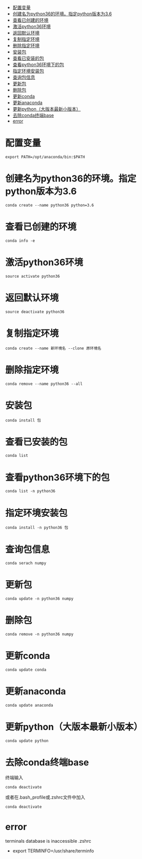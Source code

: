 <!-- TOC -->

- [配置变量](#%E9%85%8D%E7%BD%AE%E5%8F%98%E9%87%8F)
- [创建名为python36的环境。指定python版本为3.6](#%E5%88%9B%E5%BB%BA%E5%90%8D%E4%B8%BApython36%E7%9A%84%E7%8E%AF%E5%A2%83%E6%8C%87%E5%AE%9Apython%E7%89%88%E6%9C%AC%E4%B8%BA36)
- [查看已创建的环境](#%E6%9F%A5%E7%9C%8B%E5%B7%B2%E5%88%9B%E5%BB%BA%E7%9A%84%E7%8E%AF%E5%A2%83)
- [激活python36环境](#%E6%BF%80%E6%B4%BBpython36%E7%8E%AF%E5%A2%83)
- [返回默认环境](#%E8%BF%94%E5%9B%9E%E9%BB%98%E8%AE%A4%E7%8E%AF%E5%A2%83)
- [复制指定环境](#%E5%A4%8D%E5%88%B6%E6%8C%87%E5%AE%9A%E7%8E%AF%E5%A2%83)
- [删除指定环境](#%E5%88%A0%E9%99%A4%E6%8C%87%E5%AE%9A%E7%8E%AF%E5%A2%83)
- [安装包](#%E5%AE%89%E8%A3%85%E5%8C%85)
- [查看已安装的包](#%E6%9F%A5%E7%9C%8B%E5%B7%B2%E5%AE%89%E8%A3%85%E7%9A%84%E5%8C%85)
- [查看python36环境下的包](#%E6%9F%A5%E7%9C%8Bpython36%E7%8E%AF%E5%A2%83%E4%B8%8B%E7%9A%84%E5%8C%85)
- [指定环境安装包](#%E6%8C%87%E5%AE%9A%E7%8E%AF%E5%A2%83%E5%AE%89%E8%A3%85%E5%8C%85)
- [查询包信息](#%E6%9F%A5%E8%AF%A2%E5%8C%85%E4%BF%A1%E6%81%AF)
- [更新包](#%E6%9B%B4%E6%96%B0%E5%8C%85)
- [删除包](#%E5%88%A0%E9%99%A4%E5%8C%85)
- [更新conda](#%E6%9B%B4%E6%96%B0conda)
- [更新anaconda](#%E6%9B%B4%E6%96%B0anaconda)
- [更新python（大版本最新小版本）](#%E6%9B%B4%E6%96%B0python%E5%A4%A7%E7%89%88%E6%9C%AC%E6%9C%80%E6%96%B0%E5%B0%8F%E7%89%88%E6%9C%AC)
- [去除conda终端base](#%E5%8E%BB%E9%99%A4conda%E7%BB%88%E7%AB%AFbase)
- [error](#error)

<!-- /TOC -->

# 配置变量
```
export PATH=/opt/anaconda/bin:$PATH
```

# 创建名为python36的环境。指定python版本为3.6
```
conda create --name python36 python=3.6
```

# 查看已创建的环境
```
conda info -e
```

# 激活python36环境
```
source activate python36
```

# 返回默认环境
```
source deactivate python36
```

# 复制指定环境
```
conda create --name 新环境名 --clone 原环境名
```

# 删除指定环境
```
conda remove --name python36 --all
```

# 安装包
```
conda install 包
```

# 查看已安装的包
```
conda list
```

# 查看python36环境下的包
```
conda list -n python36
```

# 指定环境安装包
```
conda install -n python36 包
```

# 查询包信息
```
conda serach numpy
```

# 更新包
```
conda update -n python36 numpy
```

# 删除包
```
conda remove -n python36 numpy
```

# 更新conda
```
conda update conda
```

# 更新anaconda
```
conda update anaconda
```

# 更新python（大版本最新小版本）
```
conda update python
```

# 去除conda终端base
终端输入
```
conda deactivate
```
或者在.bash_profile或.zshrc文件中加入
```
conda deactivate
```


# error
terminals database is inaccessible
.zshrc
+ export TERMINFO=/usr/share/terminfo